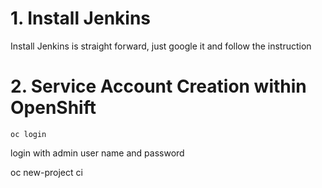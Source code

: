 # 1. Install Jenkins
Install Jenkins is straight forward, just google it and follow the instruction

# 2. Service Account Creation within OpenShift

	oc login
  login with admin user name and password
  
  oc new-project ci
  

